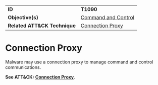 |||
|---------|------------------------|
|**ID**|**T1090**|
|**Objective(s)**|[Command and Control](https://github.com/MBCProject/mbc-markdown/tree/master/command-and-control)|
|**Related ATT&CK Technique**|[Connection Proxy](https://attack.mitre.org/techniques/T1090/)|

Connection Proxy
================
Malware may use a connection proxy to manage command and control communications.

**See ATT&CK:** [**Connection Proxy**](https://attack.mitre.org/techniques/T1090/).